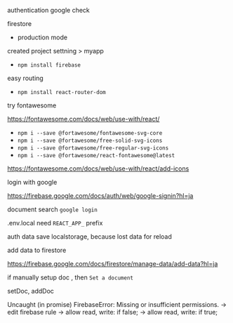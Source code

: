 authentication google check

firestore

- production mode

created project settning > myapp

- `npm install firebase`

easy routing

- `npm install react-router-dom`

try fontawesome

https://fontawesome.com/docs/web/use-with/react/

- `npm i --save @fortawesome/fontawesome-svg-core`
- `npm i --save @fortawesome/free-solid-svg-icons`
- `npm i --save @fortawesome/free-regular-svg-icons`
- `npm i --save @fortawesome/react-fontawesome@latest`

https://fontawesome.com/docs/web/use-with/react/add-icons

login with google

https://firebase.google.com/docs/auth/web/google-signin?hl=ja

document search `google login`

.env.local
need `REACT_APP_` prefix

auth data save localstorage, because lost data for reload

add data to firestore

https://firebase.google.com/docs/firestore/manage-data/add-data?hl=ja

if manually setup doc , then `Set a document`

setDoc, addDoc

Uncaught (in promise) FirebaseError: Missing or insufficient permissions.
-> edit firebase rule
-> allow read, write: if false; -> allow read, write: if true;
